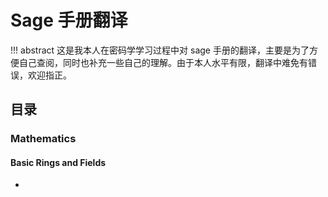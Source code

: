 # Sage 手册翻译

!!! abstract
    这是我本人在密码学学习过程中对 sage 手册的翻译，主要是为了方便自己查阅，同时也补充一些自己的理解。由于本人水平有限，翻译中难免有错误，欢迎指正。

## 目录

### Mathematics

#### Basic Rings and Fields

- 